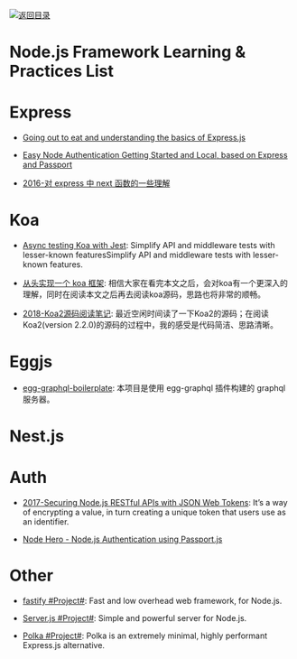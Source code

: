 [![返回目录](https://user-images.githubusercontent.com/5803001/38079637-ff0abcf0-3371-11e8-9b76-ad651620afc7.jpg)](https://github.com/wx-chevalier/Awesome-Lists)

# Node.js Framework Learning & Practices List

# Express

* [Going out to eat and understanding the basics of Express.js](https://parg.co/UKZ)

* [Easy Node Authentication Getting Started and Local, based on Express and Passport](https://scotch.io/tutorials/easy-node-authentication-setup-and-local)

- [2016-对 express 中 next 函数的一些理解](https://cnodejs.org/topic/5757e80a8316c7cb1ad35bab)

# Koa

* [Async testing Koa with Jest](https://hackernoon.com/async-testing-koa-with-jest-1b6e84521b71?source=linkShare-fe48c4221a4c-1508838328): Simplify API and middleware tests with lesser-known featuresSimplify API and middleware tests with lesser-known features.

- [从头实现一个 koa 框架](https://zhuanlan.zhihu.com/p/35040744): 相信大家在看完本文之后，会对koa有一个更深入的理解，同时在阅读本文之后再去阅读koa源码，思路也将非常的顺畅。

- [2018-Koa2源码阅读笔记](https://mrsunny123.github.io/2017/06/21/Koa2-Code): 最近空闲时间读了一下Koa2的源码；在阅读Koa2(version 2.2.0)的源码的过程中，我的感受是代码简洁、思路清晰。

# Eggjs

* [egg-graphql-boilerplate](https://github.com/freebyron/egg-graphql-boilerplate): 本项目是使用 egg-graphql 插件构建的 graphql 服务器。

# Nest.js

# Auth

- [2017-Securing Node.js RESTful APIs with JSON Web Tokens](https://medium.freecodecamp.org/securing-node-js-restful-apis-with-json-web-tokens-9f811a92bb52): It’s a way of encrypting a value, in turn creating a unique token that users use as an identifier. 

* [Node Hero - Node.js Authentication using Passport.js](https://parg.co/UqY)

# Other

* [fastify #Project#](https://github.com/fastify/fastify): Fast and low overhead web framework, for Node.js.

* [Server.js #Project#](https://github.com/franciscop/server): Simple and powerful server for Node.js.

* [Polka #Project#](https://github.com/lukeed/polka): Polka is an extremely minimal, highly performant Express.js alternative.

